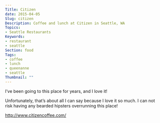 ```yaml
---
Title: Citizen
date: 2015-04-05
Slug: citizen
Description: Coffee and lunch at Citizen in Seattle, WA
Topics:
- Seattle Restaurants
Keywords:
- restaurant
- seattle
Section: food
Tags:
- coffee
- lunch
- queenanne
- seattle
Thumbnail: ""
---
```


I’ve been going to this place for years, and I love it!  

Unfortunately, that’s about all I can say because I love it so much. I can not risk having any
bearded hipsters overrunning this place!

http://www.citizencoffee.com/
